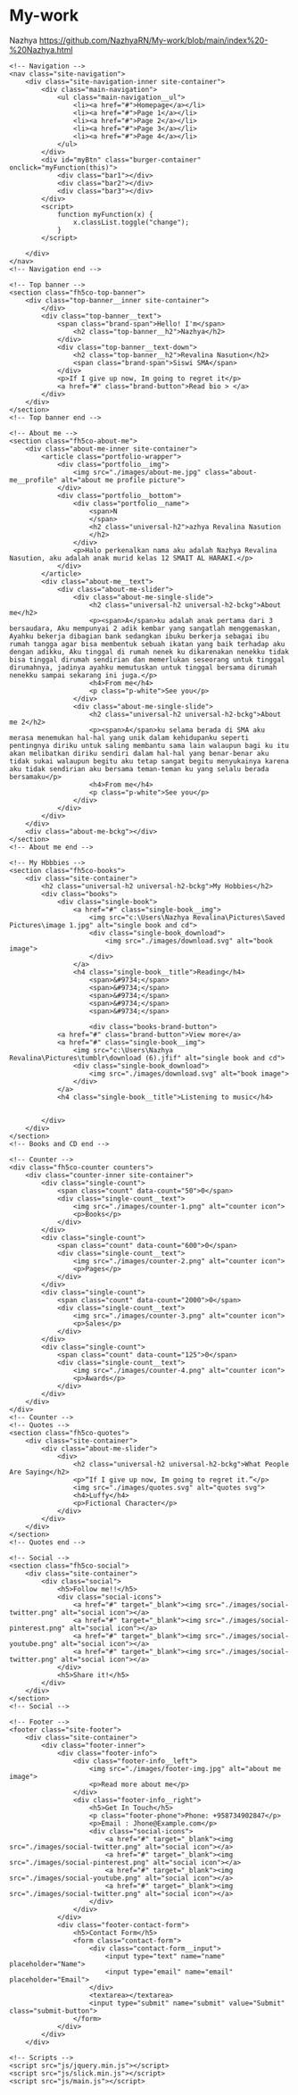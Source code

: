 # My-work
Nazhya
https://github.com/NazhyaRN/My-work/blob/main/index%20-%20Nazhya.html
<!doctype html>
<!--
	Author by FreeHTML5.co
	Twitter: https://twitter.com/fh5co
	Facebook: https://fb.com/fh5co
	URL: https://freehtml5.co
-->
<html lang="en">
<head>
	<!-- Required meta tags -->
	<meta charset="utf-8">
	<meta name="viewport" content="width=device-width, initial-scale=1, shrink-to-fit=no">
	<link rel="stylesheet" href="css/style.css">
	<link rel="stylesheet" href="css/slick.css">
	<title>Author</title>
</head>
<body>

	<!-- Navigation -->
	<nav class="site-navigation">
		<div class="site-navigation-inner site-container">
			<div class="main-navigation">
				<ul class="main-navigation__ul">
					<li><a href="#">Homepage</a></li>
					<li><a href="#">Page 1</a></li>
					<li><a href="#">Page 2</a></li>
					<li><a href="#">Page 3</a></li>
					<li><a href="#">Page 4</a></li>
				</ul>
			</div>
			<div id="myBtn" class="burger-container" onclick="myFunction(this)">
				<div class="bar1"></div>
				<div class="bar2"></div>
				<div class="bar3"></div>
			</div>
			<script>
				function myFunction(x) {
					x.classList.toggle("change");
				}
			</script>

		</div>
	</nav>
	<!-- Navigation end -->

	<!-- Top banner -->
	<section class="fh5co-top-banner">
		<div class="top-banner__inner site-container">
			</div>
			<div class="top-banner__text">
				<span class="brand-span">Hello! I'm</span>
					<h2 class="top-banner__h2">Nazhya</h2>
				</div>
				<div class="top-banner__text-down">
					<h2 class="top-banner__h2">Revalina Nasution</h2>
					<span class="brand-span">Siswi SMA</span>
				</div>
				<p>If I give up now, Im going to regret it</p>
				<a href="#" class="brand-button">Read bio > </a>
			</div>
		</div>
	</section>
	<!-- Top banner end -->

	<!-- About me -->
	<section class="fh5co-about-me">
		<div class="about-me-inner site-container">
			<article class="portfolio-wrapper">
				<div class="portfolio__img">
					<img src="./images/about-me.jpg" class="about-me__profile" alt="about me profile picture">
				</div>
				<div class="portfolio__bottom">
					<div class="portfolio__name">
						<span>N
						</span>
						<h2 class="universal-h2">azhya Revalina Nasution
						</h2>
					</div>
					<p>Halo perkenalkan nama aku adalah Nazhya Revalina Nasution, aku adalah anak murid kelas 12 SMAIT AL HARAKI.</p>
				</div>
			</article>
			<div class="about-me__text">
				<div class="about-me-slider">
					<div class="about-me-single-slide">
						<h2 class="universal-h2 universal-h2-bckg">About me</h2>
						<p><span>A</span>ku adalah anak pertama dari 3 bersaudara, Aku mempunyai 2 adik kembar yang sangatlah menggemaskan, Ayahku bekerja dibagian bank sedangkan ibuku berkerja sebagai ibu rumah tangga agar bisa membentuk sebuah ikatan yang baik terhadap aku dengan adikku, Aku tinggal di rumah nenek ku dikarenakan nenekku tidak bisa tinggal dirumah sendirian dan memerlukan seseorang untuk tinggal dirumahnya, jadinya ayahku memutuskan untuk tinggal bersama dirumah nenekku sampai sekarang ini juga.</p>
						<h4>From me</h4>
						<p class="p-white">See you</p>
					</div>
					<div class="about-me-single-slide">
						<h2 class="universal-h2 universal-h2-bckg">About me 2</h2>
						<p><span>A</span>ku selama berada di SMA aku merasa menemukan hal-hal yang unik dalam kehidupanku seperti pentingnya diriku untuk saling membantu sama lain walaupun bagi ku itu akan melibatkan diriku sendiri dalam hal-hal yang benar-benar aku tidak sukai walaupun begitu aku tetap sangat begitu menyukainya karena aku tidak sendirian aku bersama teman-teman ku yang selalu berada bersamaku</p>
						<h4>From me</h4>
						<p class="p-white">See you</p>
					</div>
				</div>
			</div>
		</div>
		<div class="about-me-bckg"></div>
	</section>
	<!-- About me end -->

	<!-- My Hbbbies -->
	<section class="fh5co-books">
		<div class="site-container">
			<h2 class="universal-h2 universal-h2-bckg">My Hobbies</h2>
			<div class="books">
				<div class="single-book">
					<a href="#" class="single-book__img">
						<img src="c:\Users\Nazhya Revalina\Pictures\Saved Pictures\image 1.jpg" alt="single book and cd">
						<div class="single-book_download">
							<img src="./images/download.svg" alt="book image">
						</div>
					</a>
					<h4 class="single-book__title">Reading</h4>
						<span>&#9734;</span>
						<span>&#9734;</span>
						<span>&#9734;</span>
						<span>&#9734;</span>
						<span>&#9734;</span>
					
						<div class="books-brand-button">
				<a href="#" class="brand-button">View more</a>
				<a href="#" class="single-book__img">
					<img src="c:\Users\Nazhya Revalina\Pictures\tumblr\download (6).jfif" alt="single book and cd">
					<div class="single-book_download">
						<img src="./images/download.svg" alt="book image">
					</div>
				</a>
				<h4 class="single-book__title">Listening to music</h4>
				
				
			</div>
		</div>
	</section>
	<!-- Books and CD end -->

	<!-- Counter -->
	<div class="fh5co-counter counters">
		<div class="counter-inner site-container">
			<div class="single-count">
				<span class="count" data-count="50">0</span>
				<div class="single-count__text">
					<img src="./images/counter-1.png" alt="counter icon">
					<p>Books</p>
				</div>
			</div>
			<div class="single-count">
				<span class="count" data-count="600">0</span>
				<div class="single-count__text">
					<img src="./images/counter-2.png" alt="counter icon">
					<p>Pages</p>
				</div>
			</div>
			<div class="single-count">
				<span class="count" data-count="2000">0</span>
				<div class="single-count__text">
					<img src="./images/counter-3.png" alt="counter icon">
					<p>Sales</p>
				</div>
			</div>
			<div class="single-count">
				<span class="count" data-count="125">0</span>
				<div class="single-count__text">
					<img src="./images/counter-4.png" alt="counter icon">
					<p>Awards</p>
				</div>
			</div>
		</div>
	</div>
	<!-- Counter -->
	<!-- Quotes -->
	<section class="fh5co-quotes">
		<div class="site-container">
			<div class="about-me-slider">
				<div>
					<h2 class="universal-h2 universal-h2-bckg">What People Are Saying</h2>
					<p>“If I give up now, Im going to regret it.”</p>
					<img src="./images/quotes.svg" alt="quotes svg">
					<h4>Luffy</h4>
					<p>Fictional Character</p>
				</div>
			</div>
		</div>
	</section>
	<!-- Quotes end -->

	<!-- Social -->
	<section class="fh5co-social">
		<div class="site-container">
			<div class="social">
				<h5>Follow me!!</h5>
				<div class="social-icons">
					<a href="#" target="_blank"><img src="./images/social-twitter.png" alt="social icon"></a>
					<a href="#" target="_blank"><img src="./images/social-pinterest.png" alt="social icon"></a>
					<a href="#" target="_blank"><img src="./images/social-youtube.png" alt="social icon"></a>
					<a href="#" target="_blank"><img src="./images/social-twitter.png" alt="social icon"></a>
				</div>
				<h5>Share it!</h5>
			</div>
		</div>
	</section>
	<!-- Social -->

	<!-- Footer -->
	<footer class="site-footer">
		<div class="site-container">
			<div class="footer-inner">
				<div class="footer-info">
					<div class="footer-info__left">
						<img src="./images/footer-img.jpg" alt="about me image">
						<p>Read more about me</p>
					</div>
					<div class="footer-info__right">
						<h5>Get In Touch</h5>
						<p class="footer-phone">Phone: +958734902847</p>
						<p>Email : Jhone@Example.com</p>
						<div class="social-icons">
							<a href="#" target="_blank"><img src="./images/social-twitter.png" alt="social icon"></a>
							<a href="#" target="_blank"><img src="./images/social-pinterest.png" alt="social icon"></a>
							<a href="#" target="_blank"><img src="./images/social-youtube.png" alt="social icon"></a>
							<a href="#" target="_blank"><img src="./images/social-twitter.png" alt="social icon"></a>
						</div>
					</div>
				</div>
				<div class="footer-contact-form">
					<h5>Contact Form</h5>
					<form class="contact-form">
						<div class="contact-form__input">
							<input type="text" name="name" placeholder="Name">
							<input type="email" name="email" placeholder="Email">
						</div>
						<textarea></textarea>
						<input type="submit" name="submit" value="Submit" class="submit-button">
					</form>
				</div>
			</div>
		</div>
		
	<!-- Scripts -->
	<script src="js/jquery.min.js"></script>
	<script src="js/slick.min.js"></script>
	<script src="js/main.js"></script>

</body>
</html>
